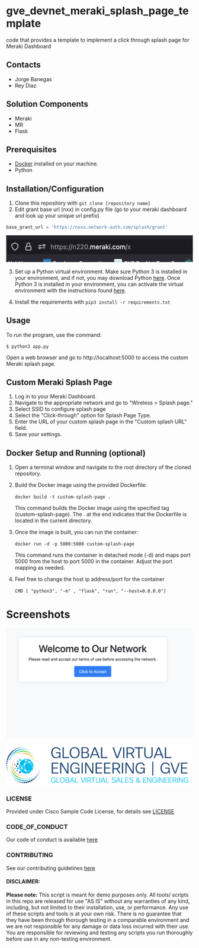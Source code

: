 # gve_devnet_meraki_splash_page_template
code that provides a template to implement a click through splash page for Meraki Dashboard


## Contacts
* Jorge Banegas
* Rey Diaz

## Solution Components
* Meraki
* MR
* Flask

## Prerequisites
- [Docker](https://www.docker.com/get-started) installed on your machine.
- Python

## Installation/Configuration
1. Clone this repository with `git clone [repository name]`
2. Edit grant base url (nxx) in config.py file (go to your meraki dashboard and look up your unique url prefix)
```python
base_grant_url = 'https://nxxx.network-auth.com/splash/grant'
```
![/IMAGES/0image.png](/IMAGES/url_prefix.png)

3. Set up a Python virtual environment. Make sure Python 3 is installed in your environment, and if not, you may download Python [here](https://www.python.org/downloads/). Once Python 3 is installed in your environment, you can activate the virtual environment with the instructions found [here](https://docs.python.org/3/tutorial/venv.html).

4. Install the requirements with `pip3 install -r requirements.txt`

## Usage
To run the program, use the command:
```
$ python3 app.py
```

Open a web browser and go to http://localhost:5000 to access the custom Meraki splash page.

## Custom Meraki Splash Page
1. Log in to your Meraki Dashboard.
2. Navigate to the appropriate network and go to "Wireless > Splash page."
3. Select SSID to configure splash page
3. Select the "Click-through" option for Splash Page Type.
4. Enter the URL of your custom splash page in the "Custom splash URL" field.
5. Save your settings.

## Docker Setup and Running (optional)
1. Open a terminal window and navigate to the root directory of the cloned repository.
2. Build the Docker image using the provided Dockerfile:
    
    `docker build -t custom-splash-page .`

    This command builds the Docker image using the specified tag (custom-splash-page). The . at the end indicates that the Dockerfile is located in the current directory.
3. Once the image is built, you can run the container:
    
    `docker run -d -p 5000:5000 custom-splash-page`

    This command runs the container in detached mode (-d) and maps port 5000 from the host to port 5000 in the container. Adjust the port mapping as needed.
4. Feel free to change the host ip address/port for the container

    `CMD [ "python3", "-m" , "flask", "run", "--host=0.0.0.0"]`

# Screenshots
![/IMAGES/0image.png](/IMAGES/splash_page.png)


![/IMAGES/0image.png](/IMAGES/0image.png)

### LICENSE

Provided under Cisco Sample Code License, for details see [LICENSE](LICENSE.md)

### CODE_OF_CONDUCT

Our code of conduct is available [here](CODE_OF_CONDUCT.md)

### CONTRIBUTING

See our contributing guidelines [here](CONTRIBUTING.md)

#### DISCLAIMER:
<b>Please note:</b> This script is meant for demo purposes only. All tools/ scripts in this repo are released for use "AS IS" without any warranties of any kind, including, but not limited to their installation, use, or performance. Any use of these scripts and tools is at your own risk. There is no guarantee that they have been through thorough testing in a comparable environment and we are not responsible for any damage or data loss incurred with their use.
You are responsible for reviewing and testing any scripts you run thoroughly before use in any non-testing environment.